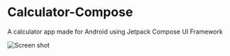 # Calculator-Compose
A calculator app made for Android using Jetpack Compose UI Framework

![Screen shot](https://github.com/Aman0106/Calculator-Compose/assets/56467973/76a7896a-dd34-41bb-a0b5-4e764a05bef9)

